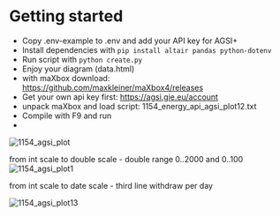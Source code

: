 # Getting started

* Copy .env-example to .env and add your API key for AGSI+
* Install dependencies with `pip install altair pandas python-dotenv`
* Run script with `python create.py`
* Enjoy your diagram (data.html)
* with maXbox download: https://github.com/maxkleiner/maXbox4/releases
* Get your own api key first: https://agsi.gie.eu/account
* unpack maXbox and load script: 1154_energy_api_agsi_plot12.txt
* Compile with F9 and run
* 
![1154_agsi_plot](https://user-images.githubusercontent.com/3393121/190656809-bc7eb7b8-4364-4404-ba50-e9a1ebf9be4f.png)

from int scale to double scale - double range 0..2000 and 0..100
![1154_agsi_plot1](https://user-images.githubusercontent.com/3393121/190666513-e853e8a2-bc7c-456a-8775-69db351c52d7.png)

from int scale to date scale - third line withdraw per day

![1154_agsi_plot13](https://user-images.githubusercontent.com/3393121/192095722-22dbe8f6-6148-4f15-bb3a-616b5e684fc4.png)
